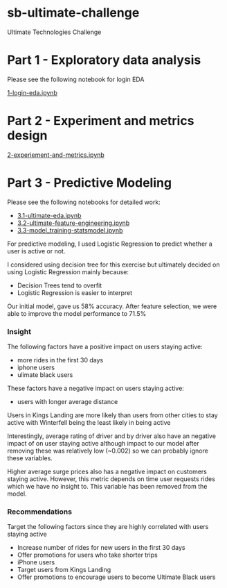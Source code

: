 # sb-ultimate-challenge
Ultimate Technologies Challenge

# Part 1 - Exploratory data analysis

Please see the following notebook for login EDA

[1-login-eda.ipynb](1-login-eda.ipynb)

# Part 2 - Experiment and metrics design

[2-experiement-and-metrics.ipynb](2-experiement-and-metrics.ipynb)



# Part 3 - Predictive Modeling

Please see the following notebooks for detailed work:

* [3.1-ultimate-eda.ipynb](3.1-ultimate-eda.ipynb)
* [3.2-ultimate-feature-engineering.ipynb](3.2-ultimate-feature-engineering.ipynb)
* [3.3-model_training-statsmodel.ipynb](3.3-model_training-statsmodel.ipynb)

For predictive modeling, I used Logistic Regression to predict whether a user is active or not.

I considered using decision tree for this exercise but ultimately decided on using Logistic Regression mainly because:
* Decision Trees tend to overfit
* Logistic Regression is easier to interpret

Our initial model, gave us 58% accuracy. After feature selection, we were able to improve the model performance to 71.5%

### Insight

The following factors have a positive impact on users staying active:

* more rides in the first 30 days
* iphone users
* ulimate black users

These factors have a negative impact on users staying active:

* users with longer average distance

Users in Kings Landing are more likely than users from other cities to stay active with Winterfell being the least likely in being active

Interestingly, average rating of driver and by driver also have an negative impact of on user staying active although impact to our model after removing these was relatively low (~0.002) so we can probably ignore these variables.

Higher average surge prices also has a negative impact on customers staying active. However, this metric depends on time user requests rides which we have no insight to. This variable has been removed from the model.

### Recommendations

Target the following factors since they are highly correlated with users staying active

* Increase number of rides for new users in the first 30 days
* Offer promotions for users who take shorter trips
* iPhone users
* Target users from Kings Landing
* Offer promotions to encourage users to become Ultimate Black users


